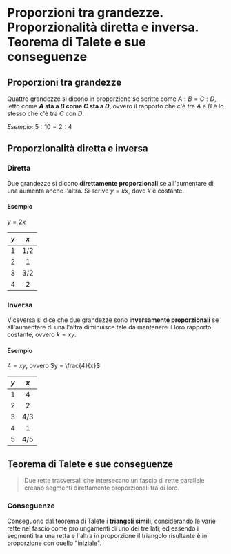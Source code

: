 # Proporzioni tra grandezze. Proporzionalità diretta e inversa. Teorema di Talete e sue conseguenze

## Proporzioni tra grandezze

Quattro grandezze si dicono in proporzione se scritte come $A : B = C : D$,
letto come **$A$ sta a $B$ come $C$ sta a $D$**, ovvero il rapporto che c'è tra
$A$ e $B$ è lo stesso che c'è tra $C$ con $D$.

*Esempio:* $5 : 10 = 2 : 4$

## Proporzionalità diretta e inversa

### Diretta

Due grandezze si dicono **direttamente proporzionali** se all'aumentare di una
aumenta anche l'altra. Si scrive $y = kx$, dove $k$ è costante.

#### Esempio

$y = 2x$

| $y$ | $x$ |
| :-: | :-: |
| 1 | 1/2 |
| 2 | 1 |
| 3 | 3/2 |
| 4 | 2 |

### Inversa

Viceversa si dice che due grandezze sono **inversamente proporzionali** se
all'aumentare di una l'altra diminuisce tale da mantenere il loro rapporto
costante, ovvero $k = xy$.

#### Esempio

$4 = xy$, ovvero $y = \frac{4}{x}$

| $y$ | $x$ |
| :-: | :-: |
| 1 | 4 |
| 2 | 2 |
| 3 | 4/3 |
| 4 | 1 |
| 5 | 4/5 |

## Teorema di Talete e sue conseguenze

> Due rette trasversali che intersecano un fascio di rette parallele creano
> segmenti direttamente proporzionali tra di loro.

### Conseguenze

Conseguono dal teorema di Talete i **triangoli simili**, considerando le varie
rette nel fascio come prolungamenti di uno dei tre lati, ed essendo i segmenti
tra una retta e l'altra in proporzione il triangolo risultante è in proporzione
con quello "iniziale".
